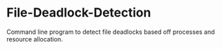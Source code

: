 # File-Deadlock-Detection
Command line program to detect file deadlocks based off processes and resource allocation.
